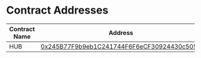 # Contract Addresses

| Contract Name | Address                                    | Verification Status |
|---------------|--------------------------------------------|---------------------|
| HUB        | [0x245B77F9b9eb1C241744F6F6eCF30924430c5055](https://sepolia.scrollscan.com/address/0x245B77F9b9eb1C241744F6F6eCF30924430c5055) | Verified           |
